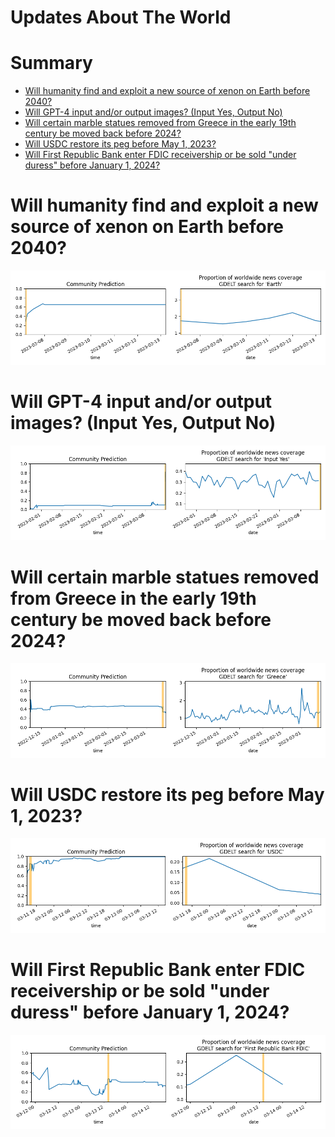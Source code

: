 
Updates About The World
=======================

Summary
=======

* [Will humanity find and exploit a new source of xenon on Earth before 2040?](#will-humanity-find-and-exploit-a-new-source-of-xenon-on-earth-before-2040)
* [Will GPT-4 input and/or output images? (Input Yes, Output No)](#will-gpt-4-input-andor-output-images-input-yes-output-no)
* [Will certain marble statues removed from Greece in the early 19th century be moved back before 2024?](#will-certain-marble-statues-removed-from-greece-in-the-early-19th-century-be-moved-back-before-2024)
* [Will USDC restore its peg before May 1, 2023?](#will-usdc-restore-its-peg-before-may-1-2023)
* [Will First Republic Bank enter FDIC receivership or be sold "under duress" before January 1, 2024?](#will-first-republic-bank-enter-fdic-receivership-or-be-sold-under-duress-before-january-1-2024)

# Will humanity find and exploit a new source of xenon on Earth before 2040?


![Missing xenon found and used?](assets/01.png)
# Will GPT-4 input and/or output images? (Input Yes, Output No)


![Input Yes, Output No](assets/02.png)
# Will certain marble statues removed from Greece in the early 19th century be moved back before 2024?


![Will certain statues go to Greece by 2024?](assets/07.png)
# Will USDC restore its peg before May 1, 2023?


![USDC peg restoration before May 2023?](assets/08.png)
# Will First Republic Bank enter FDIC receivership or be sold "under duress" before January 1, 2024?


![First Republic Bank collapse before 2024?](assets/10.png)